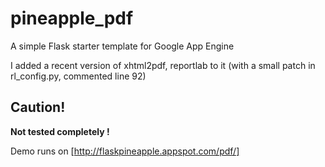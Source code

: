 pineapple_pdf
=============

A simple Flask starter template for Google App Engine

I added a recent version of xhtml2pdf, reportlab to it (with a small patch in rl_config.py, commented line 92)

Caution!
--------
**Not tested completely !**

Demo runs on [http://flaskpineapple.appspot.com/pdf/] 


